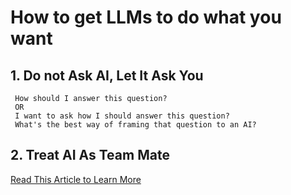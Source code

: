 # How to get LLMs to do what you want
## 1. Do not Ask AI, Let It Ask You
```
 How should I answer this question?
 OR
 I want to ask how I should answer this question?
 What's the best way of framing that question to an AI?
```
## 2. Treat AI As Team Mate
[Read This Article to Learn More](https://github.blog/ai-and-ml/github-copilot/github-for-beginners-how-to-get-llms-to-do-what-you-want/)
